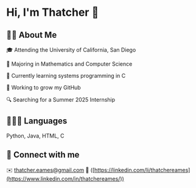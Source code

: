 # Hi, I'm Thatcher 👋
## 🧑🏻 About Me
🎓 Attending the University of California, San Diego

📝 Majoring in Mathematics and Computer Science

🧠 Currently learning systems programming in C

🌱 Working to grow my GitHub

🔍 Searching for a Summer 2025 Internship

## 👨🏻‍💻 Languages
Python, Java, HTML, C

## 💬 Connect with me

✉️ thatcher.eames@gmail.com
💼 ([https://linkedin.com/li/thatchereames](https://www.linkedin.com/in/thatchereames/))
<!--
**thatchereames/thatchereames** is a ✨ _special_ ✨ repository because its `README.md` (this file) appears on your GitHub profile.

Here are some ideas to get you started:

- 🔭 I’m currently working on ...
- 🌱 I’m currently learning ...
- 👯 I’m looking to collaborate on ...
- 🤔 I’m looking for help with ...
- 💬 Ask me about ...
- 📫 How to reach me: ...
- 😄 Pronouns: ...
- ⚡ Fun fact: ...
-->
